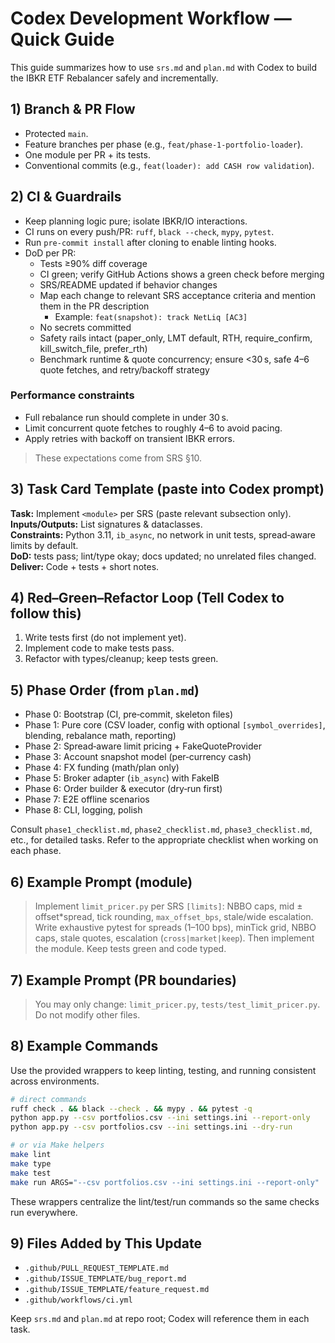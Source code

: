 
# Codex Development Workflow — Quick Guide

This guide summarizes how to use `srs.md` and `plan.md` with Codex to build the IBKR ETF Rebalancer safely and incrementally.

## 1) Branch & PR Flow
- Protected `main`.
- Feature branches per phase (e.g., `feat/phase-1-portfolio-loader`).
- One module per PR + its tests.
- Conventional commits (e.g., `feat(loader): add CASH row validation`).

## 2) CI & Guardrails
- Keep planning logic pure; isolate IBKR/IO interactions.
- CI runs on every push/PR: `ruff`, `black --check`, `mypy`, `pytest`.
- Run `pre-commit install` after cloning to enable linting hooks.
- DoD per PR:
  - Tests ≥90% diff coverage
  - CI green; verify GitHub Actions shows a green check before merging
  - SRS/README updated if behavior changes
  - Map each change to relevant SRS acceptance criteria and mention them in the PR description
    - Example: `feat(snapshot): track NetLiq [AC3]`
  - No secrets committed
  - Safety rails intact (paper_only, LMT default, RTH, require_confirm, kill_switch_file, prefer_rth)
  - Benchmark runtime & quote concurrency; ensure <30 s, safe 4–6 quote fetches, and retry/backoff strategy

### Performance constraints
- Full rebalance run should complete in under 30 s.
- Limit concurrent quote fetches to roughly 4–6 to avoid pacing.
- Apply retries with backoff on transient IBKR errors.

> These expectations come from SRS §10.

## 3) Task Card Template (paste into Codex prompt)
**Task:** Implement `<module>` per SRS (paste relevant subsection only).  
**Inputs/Outputs:** List signatures & dataclasses.  
**Constraints:** Python 3.11, `ib_async`, no network in unit tests, spread‑aware limits by default.  
**DoD:** tests pass; lint/type okay; docs updated; no unrelated files changed.  
**Deliver:** Code + tests + short notes.

## 4) Red–Green–Refactor Loop (Tell Codex to follow this)
1. Write tests first (do not implement yet).
2. Implement code to make tests pass.
3. Refactor with types/cleanup; keep tests green.

## 5) Phase Order (from `plan.md`)
- Phase 0: Bootstrap (CI, pre‑commit, skeleton files)
- Phase 1: Pure core (CSV loader, config with optional `[symbol_overrides]`, blending, rebalance math, reporting)
- Phase 2: Spread‑aware limit pricing + FakeQuoteProvider
- Phase 3: Account snapshot model (per‑currency cash)
- Phase 4: FX funding (math/plan only)
- Phase 5: Broker adapter (`ib_async`) with FakeIB
- Phase 6: Order builder & executor (dry‑run first)
- Phase 7: E2E offline scenarios
- Phase 8: CLI, logging, polish

Consult `phase1_checklist.md`, `phase2_checklist.md`, `phase3_checklist.md`, etc., for detailed tasks. Refer to the appropriate checklist when working on each phase.

## 6) Example Prompt (module)
> Implement `limit_pricer.py` per SRS `[limits]`: NBBO caps, mid ± offset*spread, tick rounding, `max_offset_bps`, stale/wide escalation. Write exhaustive pytest for spreads (1–100 bps), minTick grid, NBBO caps, stale quotes, escalation (`cross|market|keep`). Then implement the module. Keep tests green and code typed.

## 7) Example Prompt (PR boundaries)
> You may only change: `limit_pricer.py`, `tests/test_limit_pricer.py`. Do not modify other files.

## 8) Example Commands
Use the provided wrappers to keep linting, testing, and running consistent across environments.

```bash
# direct commands
ruff check . && black --check . && mypy . && pytest -q
python app.py --csv portfolios.csv --ini settings.ini --report-only
python app.py --csv portfolios.csv --ini settings.ini --dry-run

# or via Make helpers
make lint
make type
make test
make run ARGS="--csv portfolios.csv --ini settings.ini --report-only"
```

These wrappers centralize the lint/test/run commands so the same checks run everywhere.

## 9) Files Added by This Update
- `.github/PULL_REQUEST_TEMPLATE.md`
- `.github/ISSUE_TEMPLATE/bug_report.md`
- `.github/ISSUE_TEMPLATE/feature_request.md`
- `.github/workflows/ci.yml`

Keep `srs.md` and `plan.md` at repo root; Codex will reference them in each task.

